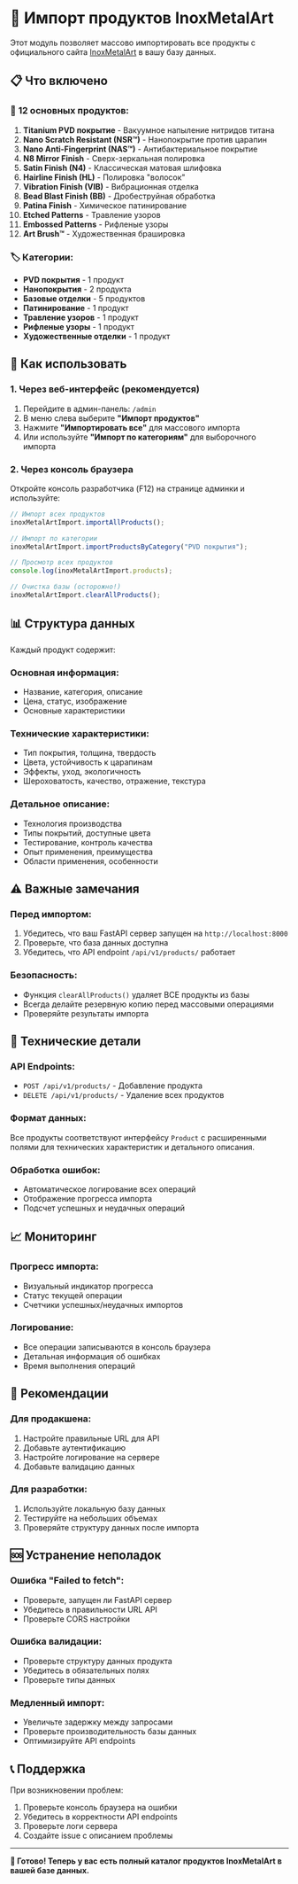 # 🚀 Импорт продуктов InoxMetalArt

Этот модуль позволяет массово импортировать все продукты с официального сайта [InoxMetalArt](https://www.inoxmetalart.com) в вашу базу данных.

## 📋 Что включено

### 🎯 **12 основных продуктов:**
1. **Titanium PVD покрытие** - Вакуумное напыление нитридов титана
2. **Nano Scratch Resistant (NSR™)** - Нанопокрытие против царапин
3. **Nano Anti-Fingerprint (NAS™)** - Антибактериальное покрытие
4. **N8 Mirror Finish** - Сверх-зеркальная полировка
5. **Satin Finish (N4)** - Классическая матовая шлифовка
6. **Hairline Finish (HL)** - Полировка "волосок"
7. **Vibration Finish (VIB)** - Вибрационная отделка
8. **Bead Blast Finish (BB)** - Дробеструйная обработка
9. **Patina Finish** - Химическое патинирование
10. **Etched Patterns** - Травление узоров
11. **Embossed Patterns** - Рифленые узоры
12. **Art Brush™** - Художественная брашировка

### 🏷️ **Категории:**
- **PVD покрытия** - 1 продукт
- **Нанопокрытия** - 2 продукта
- **Базовые отделки** - 5 продуктов
- **Патинирование** - 1 продукт
- **Травление узоров** - 1 продукт
- **Рифленые узоры** - 1 продукт
- **Художественные отделки** - 1 продукт

## 🚀 Как использовать

### 1. **Через веб-интерфейс (рекомендуется)**

1. Перейдите в админ-панель: `/admin`
2. В меню слева выберите **"Импорт продуктов"**
3. Нажмите **"Импортировать все"** для массового импорта
4. Или используйте **"Импорт по категориям"** для выборочного импорта

### 2. **Через консоль браузера**

Откройте консоль разработчика (F12) на странице админки и используйте:

```javascript
// Импорт всех продуктов
inoxMetalArtImport.importAllProducts();

// Импорт по категории
inoxMetalArtImport.importProductsByCategory("PVD покрытия");

// Просмотр всех продуктов
console.log(inoxMetalArtImport.products);

// Очистка базы (осторожно!)
inoxMetalArtImport.clearAllProducts();
```

## 📊 Структура данных

Каждый продукт содержит:

### **Основная информация:**
- Название, категория, описание
- Цена, статус, изображение
- Основные характеристики

### **Технические характеристики:**
- Тип покрытия, толщина, твердость
- Цвета, устойчивость к царапинам
- Эффекты, уход, экологичность
- Шероховатость, качество, отражение, текстура

### **Детальное описание:**
- Технология производства
- Типы покрытий, доступные цвета
- Тестирование, контроль качества
- Опыт применения, преимущества
- Области применения, особенности

## ⚠️ Важные замечания

### **Перед импортом:**
1. Убедитесь, что ваш FastAPI сервер запущен на `http://localhost:8000`
2. Проверьте, что база данных доступна
3. Убедитесь, что API endpoint `/api/v1/products/` работает

### **Безопасность:**
- Функция `clearAllProducts()` удаляет ВСЕ продукты из базы
- Всегда делайте резервную копию перед массовыми операциями
- Проверяйте результаты импорта

## 🔧 Технические детали

### **API Endpoints:**
- `POST /api/v1/products/` - Добавление продукта
- `DELETE /api/v1/products/` - Удаление всех продуктов

### **Формат данных:**
Все продукты соответствуют интерфейсу `Product` с расширенными полями для технических характеристик и детального описания.

### **Обработка ошибок:**
- Автоматическое логирование всех операций
- Отображение прогресса импорта
- Подсчет успешных и неудачных операций

## 📈 Мониторинг

### **Прогресс импорта:**
- Визуальный индикатор прогресса
- Статус текущей операции
- Счетчики успешных/неудачных импортов

### **Логирование:**
- Все операции записываются в консоль браузера
- Детальная информация об ошибках
- Время выполнения операций

## 🎯 Рекомендации

### **Для продакшена:**
1. Настройте правильные URL для API
2. Добавьте аутентификацию
3. Настройте логирование на сервере
4. Добавьте валидацию данных

### **Для разработки:**
1. Используйте локальную базу данных
2. Тестируйте на небольших объемах
3. Проверяйте структуру данных после импорта

## 🆘 Устранение неполадок

### **Ошибка "Failed to fetch":**
- Проверьте, запущен ли FastAPI сервер
- Убедитесь в правильности URL API
- Проверьте CORS настройки

### **Ошибка валидации:**
- Проверьте структуру данных продукта
- Убедитесь в обязательных полях
- Проверьте типы данных

### **Медленный импорт:**
- Увеличьте задержку между запросами
- Проверьте производительность базы данных
- Оптимизируйте API endpoints

## 📞 Поддержка

При возникновении проблем:
1. Проверьте консоль браузера на ошибки
2. Убедитесь в корректности API endpoints
3. Проверьте логи сервера
4. Создайте issue с описанием проблемы

---

**🎉 Готово! Теперь у вас есть полный каталог продуктов InoxMetalArt в вашей базе данных.**




